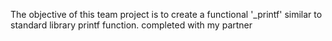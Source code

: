 The objective of this team project is to create a functional '_printf' similar to standard library printf function.
completed with my partner
